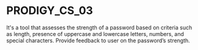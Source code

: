 # PRODIGY_CS_03

It's a tool that assesses the strength of a password based on criteria such as length, presence of uppercase and lowercase letters, numbers, and special characters. Provide feedback to user on the password’s strength.
